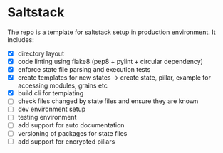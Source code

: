 # Saltstack
The repo is a template for saltstack setup in production environment.
It includes:
- [x] directory layout
- [x] code linting using flake8 (pep8 + pylint + circular dependency)
- [x] enforce state file parsing and execution tests
- [x] create templates for new states -> create state, pillar, example for accessing modules, grains etc
- [x] build cli for templating
- [ ] check files changed by state files and ensure they are known
- [ ] dev environment setup 
- [ ] testing environment 
- [ ] add support for auto documentation
- [ ] versioning of packages for state files
- [ ] add support for encrypted pillars
